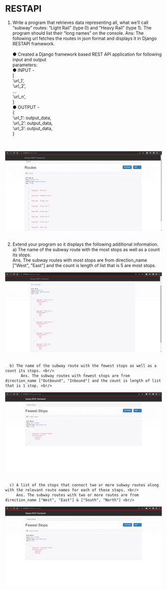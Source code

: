 # RESTAPI
1) Write a program that retrieves data representing all, what we’ll call “subway” routes:
“Light Rail” (type 0) and “Heavy Rail” (type 1). The program should list their “long names”
on the console.
Ans: The following url fetches the routes in json format and displays it in Django RESTAPI framework.<br/><br/>
      ● Created a Django framework based REST API application for following input and output <br/>
      parameters: <br/>
      ● INPUT - <JSON structure> <br/>
      [ <br/>
      ‘url_1’, <br/>
      ‘url_2’, <br/>
      … <br/>
      ‘url_n’, <br/>
      ] <br/>
      ● OUTPUT - <JSON structure> <br/>
      { <br/>
      ‘url_1’: output_data, <br/>
      ‘url_2’: output_data, <br/>
      ‘url_3’: output_data, <br/>
      } <br/>

<br/><br/> 
![image](https://github.com/Niru1095/RESTAPI/blob/master/DRF_screenshots/drfroutes.png) <br/><br/>
  
  2) Extend your program so it displays the following additional information. <br/>
      a) The name of the subway route with the most stops as well as a count its stops. <br/>
          Ans. The subway routes with most stops are from direction_name ["West", "East"] and the count is length of list that is 5 are most stops. <br/>
      
  ![image](https://github.com/Niru1095/RESTAPI/blob/master/DRF_screenshots/drf_most_stops.png) <br/><br/>
  
      b) The name of the subway route with the fewest stops as well as a count its stops. <br/>
           Ans. The subway routes with fewest stops are from direction_name ["Outbound", "Inbound"] and the count is length of list that is 1 stop. <br/>
  
  ![image](https://github.com/Niru1095/RESTAPI/blob/master/DRF_screenshots/drf_fewest_stops.png) <br/><br/>
      
      c) A list of the stops that connect two or more subway routes along with the relevant route names for each of those stops. <br/>
         Ans. The subway routes with two or more routes are from direction_name ["West", "East"] & ["South", "North"] <br/>
      
  ![image](https://github.com/Niru1095/RESTAPI/blob/master/DRF_screenshots/drf_fewest_stops.png) <br/><br/>
